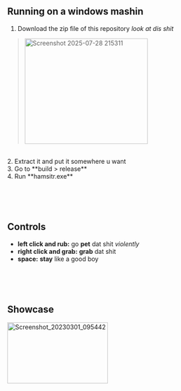 ## Running on a windows mashin
1. Download the zip file of this repository *look at dis shit*
> <img width="280" height="240" alt="Screenshot 2025-07-28 215311" src="https://github.com/user-attachments/assets/1aad0aaf-734d-46de-a68b-c2702be6b1e5" />
<br>
2. Extract it and put it somewhere u want
<br>
3. Go to **build > release**
<br>
4. Run **hamsitr.exe**


<br><br><br>
## Controls
- **left click and rub:** go **pet** dat shit *violently*
- **right click and grab:** **grab** dat shit
- **space:** **stay** like a good boy

<br><br><br>
## Showcase
<img width="229" height="139" alt="Screenshot_20230301_095442" src="https://github.com/user-attachments/assets/e7216856-291c-43e9-9e05-5f9d7facb581" />
